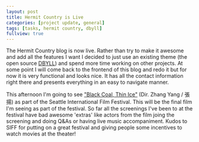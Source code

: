 ```yaml
---
layout: post
title: Hermit Country is Live
categories: [project update, general]
tags: [tasks, hermit country, dbyll]
fullview: true
---
```


The Hermit Country blog is now live. Rather than try to make it awesome and add all the features I want I decided to just use an existing theme (the open source [DBYLL](https://github.com/dbtek/dbyll)) and spend more time working on other projects. At some point I will come back to the frontend of this blog and redo it but for now it is very functional and looks nice. It has all the contact information right there and presents everything in an easy to navigate manner. 

This afternoon I'm going to see ["Black Coal, Thin Ice"](http://www.siff.net/festival-2014/black-coal-thin-ice) (Dir. Zhang Yang / 張揚) as part of the Seattle International Film Festival. This will be the final film I'm seeing as part of the festival. So far all the screenings I've been to at the festival have bad awesome 'extras' like actors from the film joing the screening and doing Q&As or having live music accompaniment. Kudos to SIFF for putting on a great festival and giving people some incentives to watch movies at the theater!